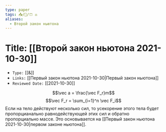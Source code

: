```yaml
---
type: paper
tags: 📥️/📜️/🩳 ⚖️
aliases:
  - Второй закон ньютона
---
```




# Title: **[[Второй закон ньютона 2021-10-30]]**
- `Type:` [[&]]
- `Links:` [[Первый закон ньютона 2021-10-30|Первый закон ньютона]]
- `Reviewed Date:` [[2021-10-30]]


$$\vec a = \frac{\vec F_r}m$$
$$\vec F_r = \sum_{i=1}^n \vec F_i$$
Если на тело действуют несколько сил, то усекорение этого тела будет пропорцианально равнодействующей этих сил и обратно пропорциально массе. Это основывается на [[Первый закон ньютона 2021-10-30|первом законе ньютона]].